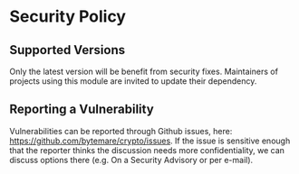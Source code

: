 # Security Policy

## Supported Versions

Only the latest version will be benefit from security fixes. Maintainers of projects using this module are invited to update their dependency.

## Reporting a Vulnerability

Vulnerabilities can be reported through Github issues, here: https://github.com/bytemare/crypto/issues.
If the issue is sensitive enough that the reporter thinks the discussion needs more confidentiality, we can discuss options there (e.g. On a Security Advisory or per e-mail).
